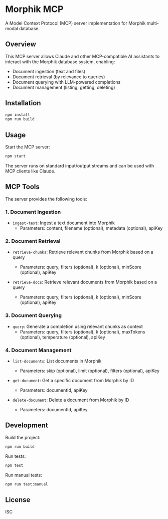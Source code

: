 # Morphik MCP

A Model Context Protocol (MCP) server implementation for Morphik multi-modal database.

## Overview

This MCP server allows Claude and other MCP-compatible AI assistants to interact with the Morphik database system, enabling:

- Document ingestion (text and files)
- Document retrieval (by relevance to queries)
- Document querying with LLM-powered completions
- Document management (listing, getting, deleting)

## Installation

```bash
npm install
npm run build
```

## Usage

Start the MCP server:

```bash
npm start
```

The server runs on standard input/output streams and can be used with MCP clients like Claude.

## MCP Tools

The server provides the following tools:

### 1. Document Ingestion

- `ingest-text`: Ingest a text document into Morphik
  - Parameters: content, filename (optional), metadata (optional), apiKey

### 2. Document Retrieval

- `retrieve-chunks`: Retrieve relevant chunks from Morphik based on a query
  - Parameters: query, filters (optional), k (optional), minScore (optional), apiKey

- `retrieve-docs`: Retrieve relevant documents from Morphik based on a query
  - Parameters: query, filters (optional), k (optional), minScore (optional), apiKey

### 3. Document Querying

- `query`: Generate a completion using relevant chunks as context
  - Parameters: query, filters (optional), k (optional), maxTokens (optional), temperature (optional), apiKey

### 4. Document Management

- `list-documents`: List documents in Morphik
  - Parameters: skip (optional), limit (optional), filters (optional), apiKey

- `get-document`: Get a specific document from Morphik by ID
  - Parameters: documentId, apiKey

- `delete-document`: Delete a document from Morphik by ID
  - Parameters: documentId, apiKey

## Development

Build the project:

```bash
npm run build
```

Run tests:

```bash
npm test
```

Run manual tests:

```bash
npm run test:manual
```

## License

ISC